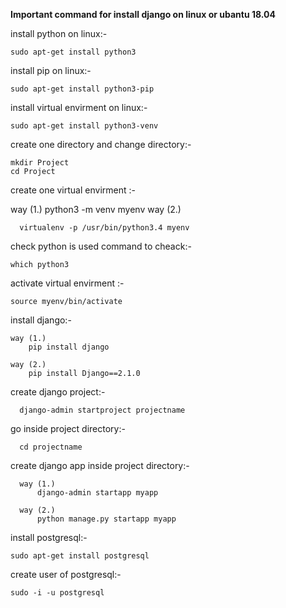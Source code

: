 **Important command for install django on linux or ubantu 18.04**

install python on linux:-

    sudo apt-get install python3

install pip on linux:-

    sudo apt-get install python3-pip

install virtual envirment on linux:-

    sudo apt-get install python3-venv

create one directory and change directory:-

    mkdir Project
    cd Project

create one virtual envirment :-

   way (1.) 
      python3 -m venv myenv
   way (2.) 
   
      virtualenv -p /usr/bin/python3.4 myenv


check python is used command to cheack:-

    which python3

activate virtual envirment :-

    source myenv/bin/activate

install django:-

    way (1.) 
        pip install django
        
    way (2.) 
        pip install Django==2.1.0

create django project:-

      django-admin startproject projectname

go inside project directory:-

      cd projectname

create django app inside project directory:-

      way (1.) 
          django-admin startapp myapp
        
      way (2.) 
          python manage.py startapp myapp

install postgresql:-

    sudo apt-get install postgresql
    

create user of postgresql:-

    sudo -i -u postgresql

